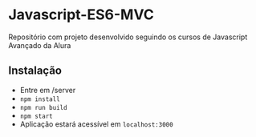 # Javascript-ES6-MVC

Repositório com projeto desenvolvido seguindo os cursos de Javascript Avançado da Alura

## Instalação

 - Entre em /server
 - `npm install`
 - `npm run build`
 - `npm start`
 - Aplicação estará acessível em `localhost:3000`
